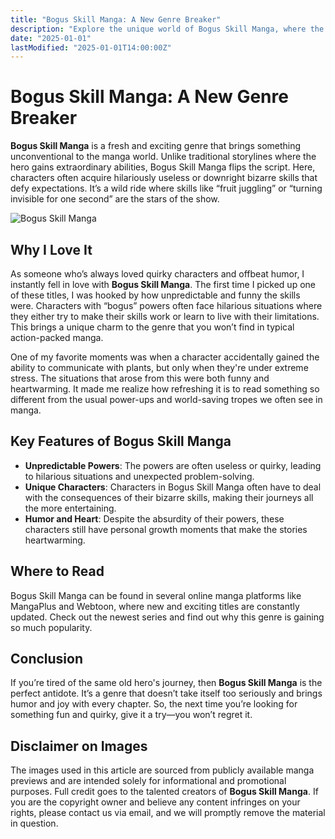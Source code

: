 ```yaml
---
title: "Bogus Skill Manga: A New Genre Breaker"
description: "Explore the unique world of Bogus Skill Manga, where the unexpected and quirky skills take center stage. Dive into this entertaining and unconventional take on manga that’s gaining popularity."
date: "2025-01-01"
lastModified: "2025-01-01T14:00:00Z"
---
```


# Bogus Skill Manga: A New Genre Breaker

**Bogus Skill Manga** is a fresh and exciting genre that brings something unconventional to the manga world. Unlike traditional storylines where the hero gains extraordinary abilities, Bogus Skill Manga flips the script. Here, characters often acquire hilariously useless or downright bizarre skills that defy expectations. It’s a wild ride where skills like “fruit juggling” or “turning invisible for one second” are the stars of the show. 

![Bogus Skill Manga](/pic/bogus-skill-manga.png "Unexpected and quirky skills in Bogus Skill Manga")

## Why I Love It

As someone who’s always loved quirky characters and offbeat humor, I instantly fell in love with **Bogus Skill Manga**. The first time I picked up one of these titles, I was hooked by how unpredictable and funny the skills were. Characters with “bogus” powers often face hilarious situations where they either try to make their skills work or learn to live with their limitations. This brings a unique charm to the genre that you won’t find in typical action-packed manga.

One of my favorite moments was when a character accidentally gained the ability to communicate with plants, but only when they're under extreme stress. The situations that arose from this were both funny and heartwarming. It made me realize how refreshing it is to read something so different from the usual power-ups and world-saving tropes we often see in manga.

## Key Features of Bogus Skill Manga

- **Unpredictable Powers**: The powers are often useless or quirky, leading to hilarious situations and unexpected problem-solving.
- **Unique Characters**: Characters in Bogus Skill Manga often have to deal with the consequences of their bizarre skills, making their journeys all the more entertaining.
- **Humor and Heart**: Despite the absurdity of their powers, these characters still have personal growth moments that make the stories heartwarming.

## Where to Read

Bogus Skill Manga can be found in several online manga platforms like MangaPlus and Webtoon, where new and exciting titles are constantly updated. Check out the newest series and find out why this genre is gaining so much popularity.

## Conclusion

If you’re tired of the same old hero's journey, then **Bogus Skill Manga** is the perfect antidote. It’s a genre that doesn’t take itself too seriously and brings humor and joy with every chapter. So, the next time you’re looking for something fun and quirky, give it a try—you won’t regret it.

## Disclaimer on Images

The images used in this article are sourced from publicly available manga previews and are intended solely for informational and promotional purposes. Full credit goes to the talented creators of **Bogus Skill Manga**. If you are the copyright owner and believe any content infringes on your rights, please contact us via email, and we will promptly remove the material in question.
